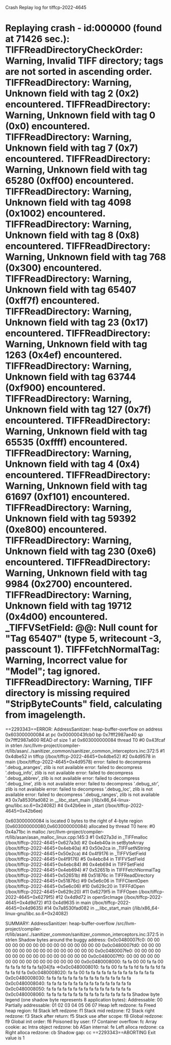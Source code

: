 

Crash Replay log for tiffcp-2022-4645

Replaying crash - id:000000 (found at 71426 sec.):
TIFFReadDirectoryCheckOrder: Warning, Invalid TIFF directory; tags are not sorted in ascending order.
TIFFReadDirectory: Warning, Unknown field with tag 2 (0x2) encountered.
TIFFReadDirectory: Warning, Unknown field with tag 0 (0x0) encountered.
TIFFReadDirectory: Warning, Unknown field with tag 7 (0x7) encountered.
TIFFReadDirectory: Warning, Unknown field with tag 65280 (0xff00) encountered.
TIFFReadDirectory: Warning, Unknown field with tag 4098 (0x1002) encountered.
TIFFReadDirectory: Warning, Unknown field with tag 8 (0x8) encountered.
TIFFReadDirectory: Warning, Unknown field with tag 768 (0x300) encountered.
TIFFReadDirectory: Warning, Unknown field with tag 65407 (0xff7f) encountered.
TIFFReadDirectory: Warning, Unknown field with tag 23 (0x17) encountered.
TIFFReadDirectory: Warning, Unknown field with tag 1263 (0x4ef) encountered.
TIFFReadDirectory: Warning, Unknown field with tag 63744 (0xf900) encountered.
TIFFReadDirectory: Warning, Unknown field with tag 127 (0x7f) encountered.
TIFFReadDirectory: Warning, Unknown field with tag 65535 (0xffff) encountered.
TIFFReadDirectory: Warning, Unknown field with tag 4 (0x4) encountered.
TIFFReadDirectory: Warning, Unknown field with tag 61697 (0xf101) encountered.
TIFFReadDirectory: Warning, Unknown field with tag 59392 (0xe800) encountered.
TIFFReadDirectory: Warning, Unknown field with tag 230 (0xe6) encountered.
TIFFReadDirectory: Warning, Unknown field with tag 9984 (0x2700) encountered.
TIFFReadDirectory: Warning, Unknown field with tag 19712 (0x4d00) encountered.
_TIFFVSetField: @@: Null count for "Tag 65407" (type 5, writecount -3, passcount 1).
TIFFFetchNormalTag: Warning, Incorrect value for "Model"; tag ignored.
TIFFReadDirectory: Warning, TIFF directory is missing required "StripByteCounts" field, calculating from imagelength.
=================================================================
==2293343==ERROR: AddressSanitizer: heap-buffer-overflow on address 0x603000000084 at pc 0x00000043fcb0 bp 0x7fff2987ae40 sp 0x7fff2987a600
READ of size 1 at 0x603000000084 thread T0
    #0 0x43fcaf in strlen /src/llvm-project/compiler-rt/lib/asan/../sanitizer_common/sanitizer_common_interceptors.inc:372:5
    #1 0x4dbe52 in tiffcp (/box/tiffcp-2022-4645+0x4dbe52)
    #2 0x4d9578 in main (/box/tiffcp-2022-4645+0x4d9578)
error: failed to decompress '.debug_aranges', zlib is not available
error: failed to decompress '.debug_info', zlib is not available
error: failed to decompress '.debug_abbrev', zlib is not available
error: failed to decompress '.debug_line', zlib is not available
error: failed to decompress '.debug_str', zlib is not available
error: failed to decompress '.debug_loc', zlib is not available
error: failed to decompress '.debug_ranges', zlib is not available
    #3 0x7a8530fad082 in __libc_start_main (/lib/x86_64-linux-gnu/libc.so.6+0x24082)
    #4 0x42b6ee in _start (/box/tiffcp-2022-4645+0x42b6ee)

0x603000000084 is located 0 bytes to the right of 4-byte region [0x603000000080,0x603000000084)
allocated by thread T0 here:
    #0 0x4a71bc in malloc /src/llvm-project/compiler-rt/lib/asan/asan_malloc_linux.cpp:145:3
    #1 0x627a3d in _TIFFmalloc (/box/tiffcp-2022-4645+0x627a3d)
    #2 0x4eb40a in setByteArray (/box/tiffcp-2022-4645+0x4eb40a)
    #3 0x50e2ca in _TIFFsetNString (/box/tiffcp-2022-4645+0x50e2ca)
    #4 0x4f9176 in _TIFFVSetField (/box/tiffcp-2022-4645+0x4f9176)
    #5 0x4ebc84 in TIFFVSetField (/box/tiffcp-2022-4645+0x4ebc84)
    #6 0x4eb694 in TIFFSetField (/box/tiffcp-2022-4645+0x4eb694)
    #7 0x52651b in TIFFFetchNormalTag (/box/tiffcp-2022-4645+0x52651b)
    #8 0x51876c in TIFFReadDirectory (/box/tiffcp-2022-4645+0x51876c)
    #9 0x5e6c06 in TIFFClientOpen (/box/tiffcp-2022-4645+0x5e6c06)
    #10 0x629c20 in TIFFFdOpen (/box/tiffcp-2022-4645+0x629c20)
    #11 0x6279f5 in TIFFOpen (/box/tiffcp-2022-4645+0x6279f5)
    #12 0x4d9d72 in openSrcImage (/box/tiffcp-2022-4645+0x4d9d72)
    #13 0x4d9635 in main (/box/tiffcp-2022-4645+0x4d9635)
    #14 0x7a8530fad082 in __libc_start_main (/lib/x86_64-linux-gnu/libc.so.6+0x24082)

SUMMARY: AddressSanitizer: heap-buffer-overflow /src/llvm-project/compiler-rt/lib/asan/../sanitizer_common/sanitizer_common_interceptors.inc:372:5 in strlen
Shadow bytes around the buggy address:
  0x0c0480007fc0: 00 00 00 00 00 00 00 00 00 00 00 00 00 00 00 00
  0x0c0480007fd0: 00 00 00 00 00 00 00 00 00 00 00 00 00 00 00 00
  0x0c0480007fe0: 00 00 00 00 00 00 00 00 00 00 00 00 00 00 00 00
  0x0c0480007ff0: 00 00 00 00 00 00 00 00 00 00 00 00 00 00 00 00
  0x0c0480008000: fa fa 00 00 fa fa 00 fa fa fa fd fa fa fa[04]fa
=>0x0c0480008010: fa fa 00 fa fa fa fd fa fa fa fd fa fa fa fd fa
  0x0c0480008020: fa fa 00 fa fa fa fa fa fa fa fa fa fa fa fa fa
  0x0c0480008030: fa fa fa fa fa fa fa fa fa fa fa fa fa fa fa fa
  0x0c0480008040: fa fa fa fa fa fa fa fa fa fa fa fa fa fa fa fa
  0x0c0480008050: fa fa fa fa fa fa fa fa fa fa fa fa fa fa fa fa
  0x0c0480008060: fa fa fa fa fa fa fa fa fa fa fa fa fa fa fa fa
Shadow byte legend (one shadow byte represents 8 application bytes):
  Addressable:           00
  Partially addressable: 01 02 03 04 05 06 07 
  Heap left redzone:       fa
  Freed heap region:       fd
  Stack left redzone:      f1
  Stack mid redzone:       f2
  Stack right redzone:     f3
  Stack after return:      f5
  Stack use after scope:   f8
  Global redzone:          f9
  Global init order:       f6
  Poisoned by user:        f7
  Container overflow:      fc
  Array cookie:            ac
  Intra object redzone:    bb
  ASan internal:           fe
  Left alloca redzone:     ca
  Right alloca redzone:    cb
  Shadow gap:              cc
==2293343==ABORTING
Exit value is 1